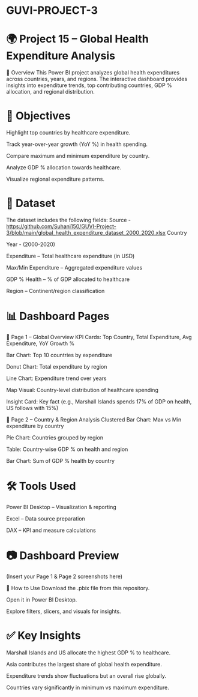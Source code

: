 # GUVI-PROJECT-3
# 🌍 Project 15 – Global Health Expenditure Analysis
📌 Overview
This Power BI project analyzes global health expenditures across countries, years, and regions. The interactive dashboard provides insights into expenditure trends, top contributing countries, GDP % allocation, and regional distribution.

# 🎯 Objectives
Highlight top countries by healthcare expenditure.

Track year-over-year growth (YoY %) in health spending.

Compare maximum and minimum expenditure by country.

Analyze GDP % allocation towards healthcare.

Visualize regional expenditure patterns.

# 📂 Dataset
The dataset includes the following fields:
Source - https://github.com/Suhani150/GUVI-Project-3/blob/main/global_health_expenditure_dataset_2000_2020.xlsx
Country 

Year - (2000-2020)

Expenditure – Total healthcare expenditure (in USD)

Max/Min Expenditure – Aggregated expenditure values

GDP % Health – % of GDP allocated to healthcare

Region – Continent/region classification

# 📊 Dashboard Pages
🔹 Page 1 – Global Overview
KPI Cards: Top Country, Total Expenditure, Avg Expenditure, YoY Growth %

Bar Chart: Top 10 countries by expenditure

Donut Chart: Total expenditure by region

Line Chart: Expenditure trend over years

Map Visual: Country-level distribution of healthcare spending

Insight Card: Key fact (e.g., Marshall Islands spends 17% of GDP on health, US follows with 15%)

🔹 Page 2 – Country & Region Analysis
Clustered Bar Chart: Max vs Min expenditure by country

Pie Chart: Countries grouped by region

Table: Country-wise GDP % on health and region

Bar Chart: Sum of GDP % health by country

# 🛠 Tools Used
Power BI Desktop – Visualization & reporting

Excel – Data source preparation

DAX – KPI and measure calculations

# 📷 Dashboard Preview
(Insert your Page 1 & Page 2 screenshots here)

🚀 How to Use
Download the .pbix file from this repository.

Open it in Power BI Desktop.

Explore filters, slicers, and visuals for insights.

# ✅ Key Insights
Marshall Islands and US allocate the highest GDP % to healthcare.

Asia contributes the largest share of global health expenditure.

Expenditure trends show fluctuations but an overall rise globally.

Countries vary significantly in minimum vs maximum expenditure.
